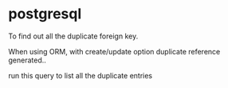 # postgresql

To find out all the duplicate foreign key.

When using ORM, with create/update option duplicate reference generated..

run this query to list all the duplicate entries 
